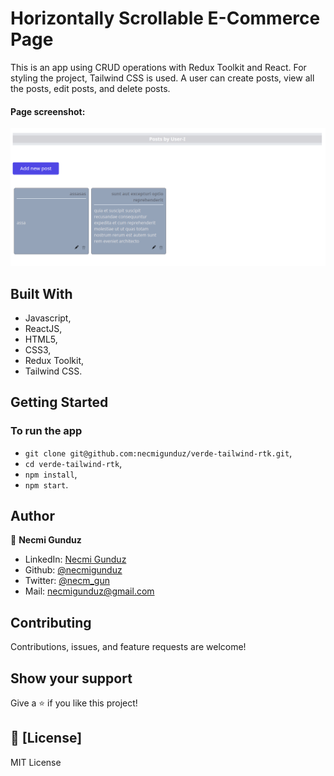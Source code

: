 # Horizontally Scrollable E-Commerce Page

This is an app using CRUD operations with Redux Toolkit and React. For styling the project, Tailwind CSS is used. A user can create posts, view all the posts, edit posts, and delete posts.

#### Page screenshot: 
![screenshot](https://github.com/necmigunduz/verde-tailwind-rtk/blob/master/screenshot.png)

## Built With

- Javascript,
- ReactJS,
- HTML5,
- CSS3,
- Redux Toolkit,
- Tailwind CSS.

## Getting Started
### To run the app
- `git clone git@github.com:necmigunduz/verde-tailwind-rtk.git`,
- `cd verde-tailwind-rtk`,
- `npm install`,
- `npm start`.

## Author

👤 **Necmi Gunduz**

- LinkedIn: [Necmi Gunduz](https://www.linkedin.com/in/necmigunduz/)
- Github: [@necmigunduz](https://github.com/necmigunduz/)
- Twitter: [@necm_gun](https://twitter.com/necm_gun)
- Mail: [necmigunduz@gmail.com](necmigunduz@gmail.com)

## Contributing

Contributions, issues, and feature requests are welcome!

## Show your support

Give a ⭐️ if you like this project!

## 📝 [License]

MIT License